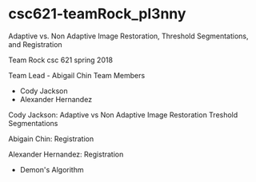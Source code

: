 # csc621-teamRock_pl3nny
Adaptive vs. Non Adaptive Image Restoration, Threshold Segmentations, and Registration


Team Rock csc 621 spring 2018

Team Lead - Abigail Chin
Team Members
  - Cody Jackson
  - Alexander Hernandez

Cody Jackson: 
Adaptive vs Non Adaptive Image Restoration
Treshold Segmentations

Abigain Chin:
Registration

Alexander Hernandez:
Registration
  - Demon's Algorithm 
